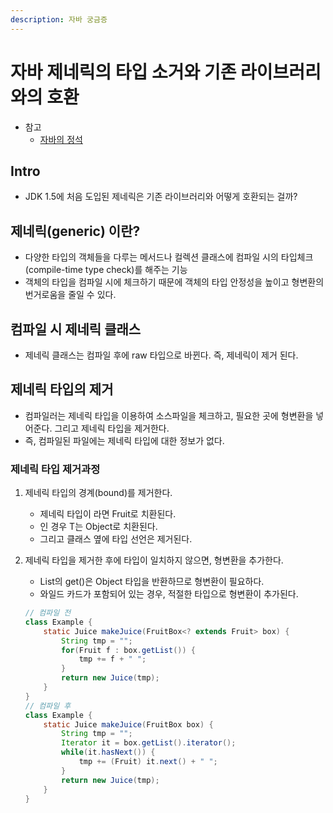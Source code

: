```yaml
---
description: 자바 궁금증
---
```


# 자바 제네릭의 타입 소거와 기존 라이브러리와의 호환

- 참고
	- [자바의 정석](https://codechobo.tistory.com/)

## Intro 

- JDK 1.5에 처음 도입된 제네릭은 기존 라이브러리와 어떻게 호환되는 걸까?

## 제네릭(generic) 이란?

- 다양한 타입의 객체들을 다루는 메서드나 컬렉션 클래스에 컴파일 시의 타입체크(compile-time type check)를 해주는 기능
- 객체의 타입을 컴파일 시에 체크하기 때문에 객체의 타입 안정성을 높이고 형변환의 번거로움을 줄일 수 있다.

## 컴파일 시 제네릭 클래스

- 제네릭 클래스는 컴파일 후에 raw 타입으로 바뀐다. 즉, 제네릭이 제거 된다.

## 제네릭 타입의 제거

- 컴파일러는 제네릭 타입을 이용하여 소스파일을 체크하고, 필요한 곳에 형변환을 넣어준다. 그리고 제네릭 타입을 제거한다.
- 즉, 컴파일된 파일에는 제네릭 타입에 대한 정보가 없다.

### 제네릭 타입 제거과정

1. 제네릭 타입의 경계(bound)를 제거한다.
    - 제네릭 타입이 <T extends Fruit> 라면 Fruit로 치환된다.
	- <T>인 경우 T는 Object로 치환된다.
	- 그리고 클래스 옆에 타입 선언은 제거된다.
	
2. 제네릭 타입을 제거한 후에 타입이 일치하지 않으면, 형변환을 추가한다.
	- List의 get()은 Object 타입을 반환하므로 형변환이 필요하다.
	- 와일드 카드가 포함되어 있는 경우, 적절한 타입으로 형변환이 추가된다.
	```java
 	// 컴파일 전
	class Example {
 		static Juice makeJuice(FruitBox<? extends Fruit> box) {
 			String tmp = "";
 			for(Fruit f : box.getList()) {
 				tmp += f + " ";
			}
 			return new Juice(tmp);
    	}
	}
	// 컴파일 후
	class Example {
		static Juice makeJuice(FruitBox box) {
			String tmp = "";
 			Iterator it = box.getList().iterator();
 			while(it.hasNext()) {
 				tmp += (Fruit) it.next() + " "; 			
			}
 			return new Juice(tmp);
		}
	}
	```
